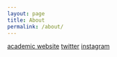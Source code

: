 ```yaml
---
layout: page
title: About
permalink: /about/
---
```


[academic website](https://cs.stanford.edu/people/dalaird/)
[twitter](https://twitter.com/DillonLaird)
[instagram](https://instagram.com/dillonlaird)
